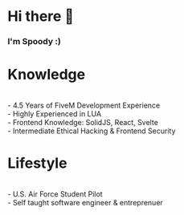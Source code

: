 # Hi there 👋

### I'm Spoody :)

<h1>Knowledge</h1>
<br>- 4.5 Years of FiveM Development Experience
<br>- Highly Experienced in LUA
<br>- Frontend Knowledge: SolidJS, React, Svelte
<br>- Intermediate Ethical Hacking & Frontend Security

<h1>Lifestyle</h1>
<br>- U.S. Air Force Student Pilot
<br>- Self taught software engineer & entreprenuer
